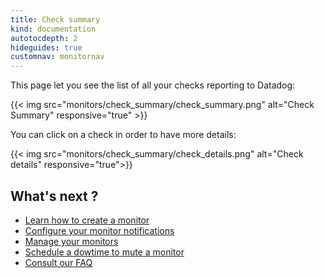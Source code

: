 ```yaml
---
title: Check summary
kind: documentation
autotocdepth: 2
hideguides: true
customnav: monitornav
---
```


This page let you see the list of all your checks reporting to Datadog:

 {{< img src="monitors/check_summary/check_summary.png" alt="Check Summary" responsive="true" >}}


You can click on a check in order to have more details:

{{< img src="monitors/check_summary/check_details.png" alt="Check details" responsive="true">}}

## What's next ? 

* [Learn how to create a monitor](/monitors/monitor_types)
* [Configure your monitor notifications](/monitors/notifications)
* [Manage your monitors](/monitors/manage_monitor)
* [Schedule a dowtime to mute a monitor](/monitors/downtimes)
* [Consult our FAQ](/monitors/faq)
